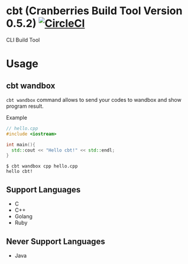 # cbt (Cranberries Build Tool Version 0.5.2) [![CircleCI](https://circleci.com/gh/LoliGothick/cbt/tree/master.svg?style=svg)](https://circleci.com/gh/LoliGothick/cbt/tree/master)

CLI Build Tool

# Usage

## cbt wandbox

`cbt wandbox` command allows to send your codes to wandbox and show program result.

Example

```cpp
// hello.cpp
#include <iostream>

int main(){
  std::cout << "Hello cbt!" << std::endl;
}
```

```
$ cbt wandbox cpp hello.cpp
hello cbt!
```

## Support Languages

- C
- C++
- Golang
- Ruby

## Never Support Languages

- Java
